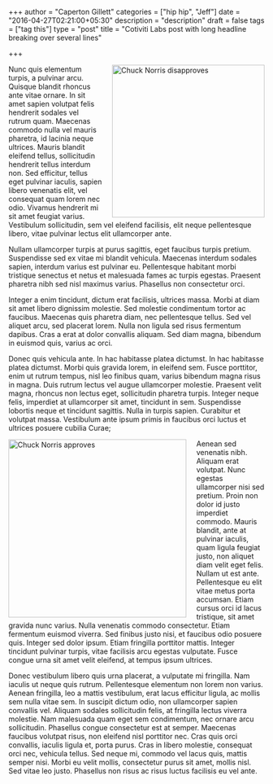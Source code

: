 +++
author = "Caperton Gillett"
categories = ["hip hip", "Jeff"]
date = "2016-04-27T02:21:00+05:30"
description = "description"
draft = false
tags = ["tag this"]
type = "post"
title = "Cotiviti Labs post with long headline breaking over several lines"

+++

<img src="/img/chuck1.jpg" alt="Chuck Norris disapproves" style="float:right;width:300px;padding-left:20px">Nunc quis elementum turpis, a pulvinar arcu. Quisque blandit rhoncus ante vitae ornare. In sit amet sapien volutpat felis hendrerit sodales vel rutrum quam. Maecenas commodo nulla vel mauris pharetra, id lacinia neque ultrices. Mauris blandit eleifend tellus, sollicitudin hendrerit tellus interdum non. Sed efficitur, tellus eget pulvinar iaculis, sapien libero venenatis elit, vel consequat quam lorem nec odio. Vivamus hendrerit mi sit amet feugiat varius. Vestibulum sollicitudin, sem vel eleifend facilisis, elit neque pellentesque libero, vitae pulvinar lectus elit ullamcorper ante.

<!--more-->

Nullam ullamcorper turpis at purus sagittis, eget faucibus turpis pretium. Suspendisse sed ex vitae mi blandit vehicula. Maecenas interdum sodales sapien, interdum varius est pulvinar eu. Pellentesque habitant morbi tristique senectus et netus et malesuada fames ac turpis egestas. Praesent pharetra nibh sed nisl maximus varius. Phasellus non consectetur orci.

Integer a enim tincidunt, dictum erat facilisis, ultrices massa. Morbi at diam sit amet libero dignissim molestie. Sed molestie condimentum tortor ac faucibus. Maecenas quis pharetra diam, nec pellentesque tellus. Sed vel aliquet arcu, sed placerat lorem. Nulla non ligula sed risus fermentum dapibus. Cras a erat at dolor convallis aliquam. Sed diam magna, bibendum in euismod quis, varius ac orci.

Donec quis vehicula ante. In hac habitasse platea dictumst. In hac habitasse platea dictumst. Morbi quis gravida lorem, in eleifend sem. Fusce porttitor, enim ut rutrum tempus, nisl leo finibus quam, varius bibendum magna risus in magna. Duis rutrum lectus vel augue ullamcorper molestie. Praesent velit magna, rhoncus non lectus eget, sollicitudin pharetra turpis. Integer neque felis, imperdiet at ullamcorper sit amet, tincidunt in sem. Suspendisse lobortis neque et tincidunt sagittis. Nulla in turpis sapien. Curabitur et volutpat massa. Vestibulum ante ipsum primis in faucibus orci luctus et ultrices posuere cubilia Curae;

<img src="/img/chuck2.png" alt="Chuck Norris approves" style="float:left;width:350px;padding-right:20px">Aenean sed venenatis nibh. Aliquam erat volutpat. Nunc egestas ullamcorper nisi sed pretium. Proin non dolor id justo imperdiet commodo. Mauris blandit, ante at pulvinar iaculis, quam ligula feugiat justo, non aliquet diam velit eget felis. Nullam ut est ante. Pellentesque eu elit vitae metus porta accumsan. Etiam cursus orci id lacus tristique, sit amet gravida nunc varius. Nulla venenatis commodo consectetur. Etiam fermentum euismod viverra. Sed finibus justo nisi, et faucibus odio posuere quis. Integer sed dolor ipsum. Etiam fringilla porttitor mattis. Integer tincidunt pulvinar turpis, vitae facilisis arcu egestas vulputate. Fusce congue urna sit amet velit eleifend, at tempus ipsum ultrices.

Donec vestibulum libero quis urna placerat, a vulputate mi fringilla. Nam iaculis ut neque quis rutrum. Pellentesque elementum non lorem non varius. Aenean fringilla, leo a mattis vestibulum, erat lacus efficitur ligula, ac mollis sem nulla vitae sem. In suscipit dictum odio, non ullamcorper sapien convallis vel. Aliquam sodales sollicitudin felis, at fringilla lectus viverra molestie. Nam malesuada quam eget sem condimentum, nec ornare arcu sollicitudin. Phasellus congue consectetur est at semper. Maecenas faucibus volutpat risus, non eleifend nisl porttitor nec. Cras quis orci convallis, iaculis ligula et, porta purus. Cras in libero molestie, consequat orci nec, vehicula tellus. Sed neque mi, commodo vel lacus quis, mattis semper nisi. Morbi eu velit mollis, consectetur purus sit amet, mollis nisl. Sed vitae leo justo. Phasellus non risus ac risus luctus facilisis eu vel ante.
